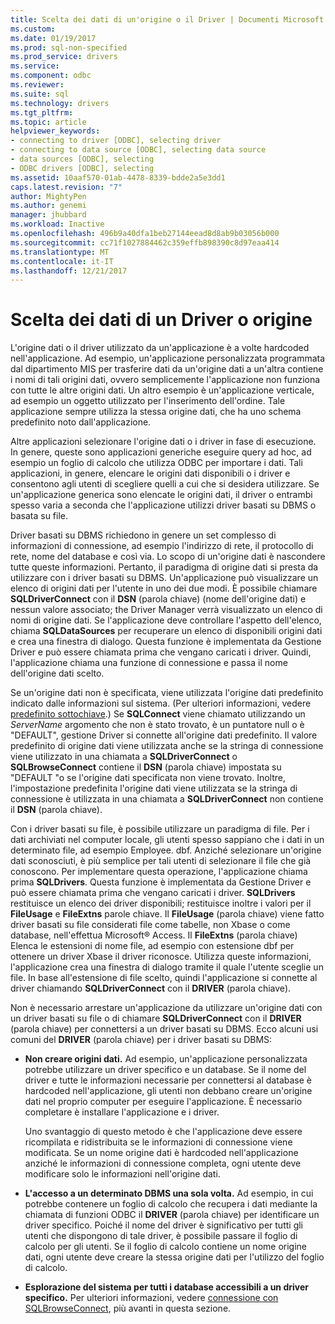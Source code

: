 ```yaml
---
title: Scelta dei dati di un'origine o il Driver | Documenti Microsoft
ms.custom: 
ms.date: 01/19/2017
ms.prod: sql-non-specified
ms.prod_service: drivers
ms.service: 
ms.component: odbc
ms.reviewer: 
ms.suite: sql
ms.technology: drivers
ms.tgt_pltfrm: 
ms.topic: article
helpviewer_keywords:
- connecting to driver [ODBC], selecting driver
- connecting to data source [ODBC], selecting data source
- data sources [ODBC], selecting
- ODBC drivers [ODBC], selecting
ms.assetid: 10aaf570-01ab-4478-8339-bdde2a5e3dd1
caps.latest.revision: "7"
author: MightyPen
ms.author: genemi
manager: jhubbard
ms.workload: Inactive
ms.openlocfilehash: 496b9a40dfa1beb27144eead8d8ab9b03056b000
ms.sourcegitcommit: cc71f1027884462c359effb898390c8d97eaa414
ms.translationtype: MT
ms.contentlocale: it-IT
ms.lasthandoff: 12/21/2017
---
```

# <a name="choosing-a-data-source-or-driver"></a>Scelta dei dati di un Driver o origine
L'origine dati o il driver utilizzato da un'applicazione è a volte hardcoded nell'applicazione. Ad esempio, un'applicazione personalizzata programmata dal dipartimento MIS per trasferire dati da un'origine dati a un'altra contiene i nomi di tali origini dati, ovvero semplicemente l'applicazione non funziona con tutte le altre origini dati. Un altro esempio è un'applicazione verticale, ad esempio un oggetto utilizzato per l'inserimento dell'ordine. Tale applicazione sempre utilizza la stessa origine dati, che ha uno schema predefinito noto dall'applicazione.  
  
 Altre applicazioni selezionare l'origine dati o i driver in fase di esecuzione. In genere, queste sono applicazioni generiche eseguire query ad hoc, ad esempio un foglio di calcolo che utilizza ODBC per importare i dati. Tali applicazioni, in genere, elencare le origini dati disponibili o i driver e consentono agli utenti di scegliere quelli a cui che si desidera utilizzare. Se un'applicazione generica sono elencate le origini dati, il driver o entrambi spesso varia a seconda che l'applicazione utilizzi driver basati su DBMS o basata su file.  
  
 Driver basati su DBMS richiedono in genere un set complesso di informazioni di connessione, ad esempio l'indirizzo di rete, il protocollo di rete, nome del database e così via. Lo scopo di un'origine dati è nascondere tutte queste informazioni. Pertanto, il paradigma di origine dati si presta da utilizzare con i driver basati su DBMS. Un'applicazione può visualizzare un elenco di origini dati per l'utente in uno dei due modi. È possibile chiamare **SQLDriverConnect** con il **DSN** (parola chiave) (nome dell'origine dati) e nessun valore associato; the Driver Manager verrà visualizzato un elenco di nomi di origine dati. Se l'applicazione deve controllare l'aspetto dell'elenco, chiama **SQLDataSources** per recuperare un elenco di disponibili origini dati e crea una finestra di dialogo. Questa funzione è implementata da Gestione Driver e può essere chiamata prima che vengano caricati i driver. Quindi, l'applicazione chiama una funzione di connessione e passa il nome dell'origine dati scelto.  
  
 Se un'origine dati non è specificata, viene utilizzata l'origine dati predefinito indicato dalle informazioni sul sistema. (Per ulteriori informazioni, vedere [predefinito sottochiave](../../../odbc/reference/install/default-subkey.md).) Se **SQLConnect** viene chiamato utilizzando un *ServerName* argomento che non è stato trovato, è un puntatore null o è "DEFAULT", gestione Driver si connette all'origine dati predefinito. Il valore predefinito di origine dati viene utilizzata anche se la stringa di connessione viene utilizzato in una chiamata a **SQLDriverConnect** o **SQLBrowseConnect** contiene il **DSN** (parola chiave) impostata su "DEFAULT "o se l'origine dati specificata non viene trovato. Inoltre, l'impostazione predefinita l'origine dati viene utilizzata se la stringa di connessione è utilizzata in una chiamata a **SQLDriverConnect** non contiene il **DSN** (parola chiave).  
  
 Con i driver basati su file, è possibile utilizzare un paradigma di file. Per i dati archiviati nel computer locale, gli utenti spesso sappiano che i dati in un determinato file, ad esempio Employee. dbf. Anziché selezionare un'origine dati sconosciuti, è più semplice per tali utenti di selezionare il file che già conoscono. Per implementare questa operazione, l'applicazione chiama prima **SQLDrivers**. Questa funzione è implementata da Gestione Driver e può essere chiamata prima che vengano caricati i driver. **SQLDrivers** restituisce un elenco dei driver disponibili; restituisce inoltre i valori per il **FileUsage** e **FileExtns** parole chiave. Il **FileUsage** (parola chiave) viene fatto driver basati su file considerati file come tabelle, non Xbase o come database, nell'effettua Microsoft® Access. Il **FileExtns** (parola chiave) Elenca le estensioni di nome file, ad esempio con estensione dbf per ottenere un driver Xbase il driver riconosce. Utilizza queste informazioni, l'applicazione crea una finestra di dialogo tramite il quale l'utente sceglie un file. In base all'estensione di file scelto, quindi l'applicazione si connette al driver chiamando **SQLDriverConnect** con il **DRIVER** (parola chiave).  
  
 Non è necessario arrestare un'applicazione da utilizzare un'origine dati con un driver basati su file o di chiamare **SQLDriverConnect** con il **DRIVER** (parola chiave) per connettersi a un driver basati su DBMS. Ecco alcuni usi comuni del **DRIVER** (parola chiave) per i driver basati su DBMS:  
  
-   **Non creare origini dati.** Ad esempio, un'applicazione personalizzata potrebbe utilizzare un driver specifico e un database. Se il nome del driver e tutte le informazioni necessarie per connettersi al database è hardcoded nell'applicazione, gli utenti non debbano creare un'origine dati nel proprio computer per eseguire l'applicazione. È necessario completare è installare l'applicazione e i driver.  
  
     Uno svantaggio di questo metodo è che l'applicazione deve essere ricompilata e ridistribuita se le informazioni di connessione viene modificata. Se un nome origine dati è hardcoded nell'applicazione anziché le informazioni di connessione completa, ogni utente deve modificare solo le informazioni nell'origine dati.  
  
-   **L'accesso a un determinato DBMS una sola volta.** Ad esempio, in cui potrebbe contenere un foglio di calcolo che recupera i dati mediante la chiamata di funzioni ODBC il **DRIVER** (parola chiave) per identificare un driver specifico. Poiché il nome del driver è significativo per tutti gli utenti che dispongono di tale driver, è possibile passare il foglio di calcolo per gli utenti. Se il foglio di calcolo contiene un nome origine dati, ogni utente deve creare la stessa origine dati per l'utilizzo del foglio di calcolo.  
  
-   **Esplorazione del sistema per tutti i database accessibili a un driver specifico.** Per ulteriori informazioni, vedere [connessione con SQLBrowseConnect](../../../odbc/reference/develop-app/connecting-with-sqlbrowseconnect.md), più avanti in questa sezione.
